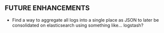 ## FUTURE ENHANCEMENTS
- Find a way to aggregate all logs into a single place as JSON to later be consolidated on elasticsearch using something like... logstash? 

